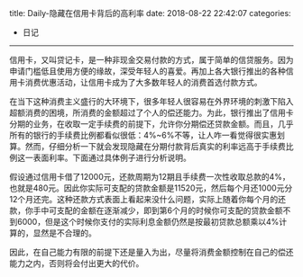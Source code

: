 title: Daily-隐藏在信用卡背后的高利率
date: 2018-08-22 22:42:07
categories:
- 日记

---

信用卡，又叫贷记卡，是一种非现金交易付款的方式，属于简单的信贷服务。因为申请门槛低且使用方便的缘故，深受年轻人的喜爱。再加上各大银行推出的各种信用卡消费优惠活动，让信用卡成为了大多数年轻人的消费首选付款方式。

在当下这种消费主义盛行的大环境下，很多年轻人很容易在外界环境的刺激下陷入超额消费的困境，所消费的金额超过了个人的偿还能力。为此，银行推出了信用卡分期的业务，在收取一定手续费的前提下，允许你分期偿还贷款金额。而且，几乎所有的银行的手续费比例都看似很低：4%~6%不等，让人咋一看觉得很实惠划算。然而，仔细分析一下就会发现隐藏在分期付款背后真实的利率远高于手续费比例这一表面利率。下面通过具体例子进行分析说明。

假设通过信用卡借了12000元，还款周期为12期且手续费一次性收取总款的4%，也就是480元。因此你实际可支配的贷款金额是11520元，然后每个月还1000元分12个月还完。这种还款方式表面上看起来没什么问题，实际上随着你每个月的还款，你手中可支配的金额在逐渐减少，即到第6个月的时候你可支配的贷款金额不到6000，但是这个时候你支付的实际利息金额仍然是按最初贷款总额乘以4%计算的，显然是不合理的。

因此，在自己能力有限的前提下还是量入为出，尽量将消费金额控制在自己的偿还能力之内，否则将会付出更大的代价。